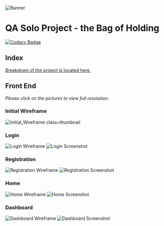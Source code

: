 ![Banner](/Documentation/banner.png "Banner")
# QA Solo Project - the Bag of Holding
[![Codacy Badge](https://api.codacy.com/project/badge/Grade/940be3e5d30f4011b8766c7d915167a7)](https://www.codacy.com/manual/Kanimi/theBagofHoldingFrontEnd?utm_source=github.com&amp;utm_medium=referral&amp;utm_content=Kanimi/theBagofHoldingFrontEnd&amp;utm_campaign=Badge_Grade)

## Index

[Breakdown of the project is located here.](https://github.com/Kanimi/theBagofHolding)

## Front End

*Please click on the pictures to view full resolution.*

### Initial Wireframe
![Initial_Wireframe class=thumbnail](/Documentation/Initial_Wireframe.png "Initial Wireframe")

### Login
![Login Wireframe](/Documentation/Login_Wireframe.png "Login Wireframe")
![Login Screenshot](/Documentation/Login_Screenshot.png "Login Screenshot")

### Registration
![Registration Wireframe](/Documentation/Registration_Wireframe.png "Registration Wireframe")
![Registration Screenshot](/Documentation/Registration_Screenshot.png "Registration Screenshot")

### Home
![Home Wireframe](/Documentation/Home_Wireframe.png "Home Wireframe")
![Home Screenshot](/Documentation/Home_Screenshot.png "Home Screenshot")

### Dashboard
![Dashboard Wireframe](/Documentation/Dashboard_Wireframe.png "Dashboard Wireframe")
![Dashboard Screenshot](/Documentation/Dashboard_Screenshot.png "Dashboard Screenshot")